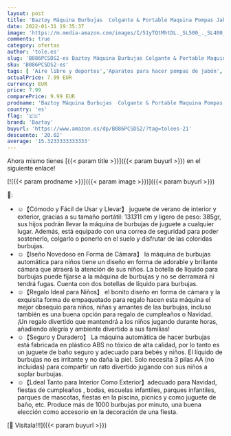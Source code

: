 ```yaml
---
layout: post
title: 'Baztoy Máquina Burbujas  Colgante & Portable Maquina Pompas Jabon para Niños con 2 Botellas Pompas de Jabón  Juguete de Baño Pomperos para Niños 3 4 5 6 7 8 9 10 11 Años Regalos Navidad Cumpleaños'
date: 2022-01-31 19:35:37
image: 'https://m.media-amazon.com/images/I/51yTQtMhtDL._SL500_._SL400_.jpg'
comments: true
category: ofertas
author: 'tole.es'
slug: 'B086PCSDS2-es Baztoy Máquina Burbujas Colgante & Portable Maquina Pompas...'
sku: 'B086PCSDS2-es'
tags: [ 'Aire libre y deportes','Aparatos para hacer pompas de jabón','Juguetes','Juguetes y juegos','Productos para soplar pompas de jabón','baztoy','navidad', ]
actualPrice: 7.99 EUR
currency: EUR
price: 7.99
comparePrice: 9.99 EUR
prodname: 'Baztoy Máquina Burbujas  Colgante & Portable Maquina Pompas Jabon para Niños con 2 Botellas Pompas de Jabón  Juguete de Baño Pomperos para Niños 3 4 5 6 7 8 9 10 11 Años Regalos Navidad Cumpleaños'
country: 'es'
flag: '🇪🇸'
brand: 'Baztoy'
buyurl: 'https://www.amazon.es/dp/B086PCSDS2/?tag=tolees-21'
descuento: '20.02'
average: '15.3233333333333'
---
```


Ahora mismo tienes [{{< param title >}}]({{< param buyurl >}}) en el siguiente enlace!

[![{{< param prodname >}}]({{< param image >}})]({{< param buyurl >}})

🔎:

- ☺【Cómodo y Fácil de Usar y Llevar】 juguete de verano de interior y exterior, gracias a su tamaño portátil: 13*13*11 cm y ligero de peso: 385gr, sus hijos podrán llevar la máquina de burbujas de juguete a cualquier lugar. Además, está equipado con una correa de seguridad para poder sostenerlo, colgarlo o ponerlo en el suelo y disfrutar de las coloridas burbujas.
- ☺【Iseño Novedoso en Forma de Cámara】 la máquina de burbujas automática para niños tiene un diseño en forma de adorable y brillante cámara que atraerá la atención de sus niños. La botella de líquido para burbujas puede fijarse a la máquina de burbujas y no se derramará ni tendrá fugas. Cuenta con dos botellas de líquido para burbujas.
- ☺【Regalo Ideal para Niños】 el bonito diseño en forma de cámara y la exquisita forma de empaquetado para regalo hacen esta máquina el mejor obsequio para niños, niñas y amantes de las burbujas, incluso también es una buena opción para regalo de cumpleaños o Navidad. ¡Un regalo divertido que mantendrá a los niños jugando durante horas, añadiendo alegría y ambiente divertido a sus familias!
- ☺【Seguro y Duradero】 La máquina automática de hacer burbujas está fabricada en plástico ABS no tóxico de alta calidad, por lo tanto es un juguete de baño seguro y adecuado para bebés y niños. El líquido de burbujas no es irritante y no daña la piel. Solo necesita 3 pilas AA (no incluidas) para compartir un rato divertido jugando con sus niños a soplar burbujas.
- ☺【Ldeal Tanto para Interior Como Exterior】adecuado para Navidad, fiestas de cumpleaños , bodas, escuelas infantiles, parques infantiles, parques de mascotas, fiestas en la piscina, picnics y como juguete de baño, etc. Produce más de 1000 burbujas por minuto, una buena elección como accesorio en la decoración de una fiesta.

[🛒 Visítala!!!]({{< param buyurl >}})
